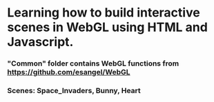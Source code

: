 # Learning how to build interactive scenes in WebGL using HTML and Javascript.

### "Common" folder contains WebGL functions from https://github.com/esangel/WebGL

### Scenes: Space_Invaders, Bunny, Heart
